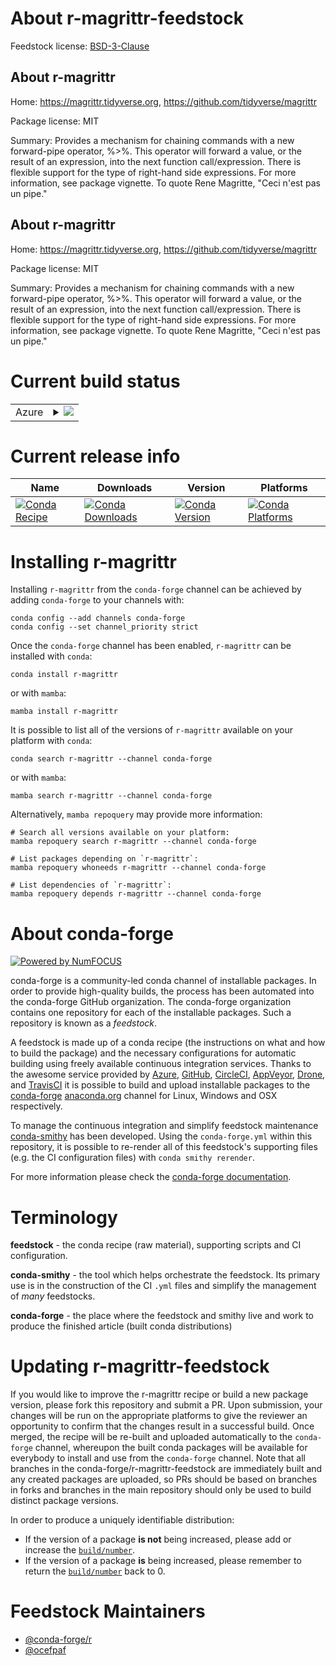 About r-magrittr-feedstock
==========================

Feedstock license: [BSD-3-Clause](https://github.com/conda-forge/r-magrittr-feedstock/blob/main/LICENSE.txt)


About r-magrittr
----------------

Home: https://magrittr.tidyverse.org, https://github.com/tidyverse/magrittr

Package license: MIT

Summary: Provides a mechanism for chaining commands with a new forward-pipe operator, %>%. This operator will forward a value, or the result of an expression, into the next function call/expression. There is flexible support for the type of right-hand side expressions. For more information, see package vignette. To quote Rene Magritte, "Ceci n'est pas un pipe."

About r-magrittr
----------------

Home: https://magrittr.tidyverse.org, https://github.com/tidyverse/magrittr

Package license: MIT

Summary: Provides a mechanism for chaining commands with a new forward-pipe operator, %>%. This operator will forward a value, or the result of an expression, into the next function call/expression. There is flexible support for the type of right-hand side expressions. For more information, see package vignette. To quote Rene Magritte, "Ceci n'est pas un pipe."

Current build status
====================


<table>
    
  <tr>
    <td>Azure</td>
    <td>
      <details>
        <summary>
          <a href="https://dev.azure.com/conda-forge/feedstock-builds/_build/latest?definitionId=1326&branchName=main">
            <img src="https://dev.azure.com/conda-forge/feedstock-builds/_apis/build/status/r-magrittr-feedstock?branchName=main">
          </a>
        </summary>
        <table>
          <thead><tr><th>Variant</th><th>Status</th></tr></thead>
          <tbody><tr>
              <td>linux_64_r_base4.4</td>
              <td>
                <a href="https://dev.azure.com/conda-forge/feedstock-builds/_build/latest?definitionId=1326&branchName=main">
                  <img src="https://dev.azure.com/conda-forge/feedstock-builds/_apis/build/status/r-magrittr-feedstock?branchName=main&jobName=linux&configuration=linux%20linux_64_r_base4.4" alt="variant">
                </a>
              </td>
            </tr><tr>
              <td>linux_64_r_base4.5</td>
              <td>
                <a href="https://dev.azure.com/conda-forge/feedstock-builds/_build/latest?definitionId=1326&branchName=main">
                  <img src="https://dev.azure.com/conda-forge/feedstock-builds/_apis/build/status/r-magrittr-feedstock?branchName=main&jobName=linux&configuration=linux%20linux_64_r_base4.5" alt="variant">
                </a>
              </td>
            </tr><tr>
              <td>linux_aarch64_r_base4.4</td>
              <td>
                <a href="https://dev.azure.com/conda-forge/feedstock-builds/_build/latest?definitionId=1326&branchName=main">
                  <img src="https://dev.azure.com/conda-forge/feedstock-builds/_apis/build/status/r-magrittr-feedstock?branchName=main&jobName=linux&configuration=linux%20linux_aarch64_r_base4.4" alt="variant">
                </a>
              </td>
            </tr><tr>
              <td>linux_aarch64_r_base4.5</td>
              <td>
                <a href="https://dev.azure.com/conda-forge/feedstock-builds/_build/latest?definitionId=1326&branchName=main">
                  <img src="https://dev.azure.com/conda-forge/feedstock-builds/_apis/build/status/r-magrittr-feedstock?branchName=main&jobName=linux&configuration=linux%20linux_aarch64_r_base4.5" alt="variant">
                </a>
              </td>
            </tr><tr>
              <td>linux_ppc64le_r_base4.4</td>
              <td>
                <a href="https://dev.azure.com/conda-forge/feedstock-builds/_build/latest?definitionId=1326&branchName=main">
                  <img src="https://dev.azure.com/conda-forge/feedstock-builds/_apis/build/status/r-magrittr-feedstock?branchName=main&jobName=linux&configuration=linux%20linux_ppc64le_r_base4.4" alt="variant">
                </a>
              </td>
            </tr><tr>
              <td>linux_ppc64le_r_base4.5</td>
              <td>
                <a href="https://dev.azure.com/conda-forge/feedstock-builds/_build/latest?definitionId=1326&branchName=main">
                  <img src="https://dev.azure.com/conda-forge/feedstock-builds/_apis/build/status/r-magrittr-feedstock?branchName=main&jobName=linux&configuration=linux%20linux_ppc64le_r_base4.5" alt="variant">
                </a>
              </td>
            </tr><tr>
              <td>osx_64_r_base4.4</td>
              <td>
                <a href="https://dev.azure.com/conda-forge/feedstock-builds/_build/latest?definitionId=1326&branchName=main">
                  <img src="https://dev.azure.com/conda-forge/feedstock-builds/_apis/build/status/r-magrittr-feedstock?branchName=main&jobName=osx&configuration=osx%20osx_64_r_base4.4" alt="variant">
                </a>
              </td>
            </tr><tr>
              <td>osx_64_r_base4.5</td>
              <td>
                <a href="https://dev.azure.com/conda-forge/feedstock-builds/_build/latest?definitionId=1326&branchName=main">
                  <img src="https://dev.azure.com/conda-forge/feedstock-builds/_apis/build/status/r-magrittr-feedstock?branchName=main&jobName=osx&configuration=osx%20osx_64_r_base4.5" alt="variant">
                </a>
              </td>
            </tr><tr>
              <td>osx_arm64_r_base4.4</td>
              <td>
                <a href="https://dev.azure.com/conda-forge/feedstock-builds/_build/latest?definitionId=1326&branchName=main">
                  <img src="https://dev.azure.com/conda-forge/feedstock-builds/_apis/build/status/r-magrittr-feedstock?branchName=main&jobName=osx&configuration=osx%20osx_arm64_r_base4.4" alt="variant">
                </a>
              </td>
            </tr><tr>
              <td>osx_arm64_r_base4.5</td>
              <td>
                <a href="https://dev.azure.com/conda-forge/feedstock-builds/_build/latest?definitionId=1326&branchName=main">
                  <img src="https://dev.azure.com/conda-forge/feedstock-builds/_apis/build/status/r-magrittr-feedstock?branchName=main&jobName=osx&configuration=osx%20osx_arm64_r_base4.5" alt="variant">
                </a>
              </td>
            </tr><tr>
              <td>win_64_r_base4.4</td>
              <td>
                <a href="https://dev.azure.com/conda-forge/feedstock-builds/_build/latest?definitionId=1326&branchName=main">
                  <img src="https://dev.azure.com/conda-forge/feedstock-builds/_apis/build/status/r-magrittr-feedstock?branchName=main&jobName=win&configuration=win%20win_64_r_base4.4" alt="variant">
                </a>
              </td>
            </tr><tr>
              <td>win_64_r_base4.5</td>
              <td>
                <a href="https://dev.azure.com/conda-forge/feedstock-builds/_build/latest?definitionId=1326&branchName=main">
                  <img src="https://dev.azure.com/conda-forge/feedstock-builds/_apis/build/status/r-magrittr-feedstock?branchName=main&jobName=win&configuration=win%20win_64_r_base4.5" alt="variant">
                </a>
              </td>
            </tr>
          </tbody>
        </table>
      </details>
    </td>
  </tr>
</table>

Current release info
====================

| Name | Downloads | Version | Platforms |
| --- | --- | --- | --- |
| [![Conda Recipe](https://img.shields.io/badge/recipe-r--magrittr-green.svg)](https://anaconda.org/conda-forge/r-magrittr) | [![Conda Downloads](https://img.shields.io/conda/dn/conda-forge/r-magrittr.svg)](https://anaconda.org/conda-forge/r-magrittr) | [![Conda Version](https://img.shields.io/conda/vn/conda-forge/r-magrittr.svg)](https://anaconda.org/conda-forge/r-magrittr) | [![Conda Platforms](https://img.shields.io/conda/pn/conda-forge/r-magrittr.svg)](https://anaconda.org/conda-forge/r-magrittr) |

Installing r-magrittr
=====================

Installing `r-magrittr` from the `conda-forge` channel can be achieved by adding `conda-forge` to your channels with:

```
conda config --add channels conda-forge
conda config --set channel_priority strict
```

Once the `conda-forge` channel has been enabled, `r-magrittr` can be installed with `conda`:

```
conda install r-magrittr
```

or with `mamba`:

```
mamba install r-magrittr
```

It is possible to list all of the versions of `r-magrittr` available on your platform with `conda`:

```
conda search r-magrittr --channel conda-forge
```

or with `mamba`:

```
mamba search r-magrittr --channel conda-forge
```

Alternatively, `mamba repoquery` may provide more information:

```
# Search all versions available on your platform:
mamba repoquery search r-magrittr --channel conda-forge

# List packages depending on `r-magrittr`:
mamba repoquery whoneeds r-magrittr --channel conda-forge

# List dependencies of `r-magrittr`:
mamba repoquery depends r-magrittr --channel conda-forge
```


About conda-forge
=================

[![Powered by
NumFOCUS](https://img.shields.io/badge/powered%20by-NumFOCUS-orange.svg?style=flat&colorA=E1523D&colorB=007D8A)](https://numfocus.org)

conda-forge is a community-led conda channel of installable packages.
In order to provide high-quality builds, the process has been automated into the
conda-forge GitHub organization. The conda-forge organization contains one repository
for each of the installable packages. Such a repository is known as a *feedstock*.

A feedstock is made up of a conda recipe (the instructions on what and how to build
the package) and the necessary configurations for automatic building using freely
available continuous integration services. Thanks to the awesome service provided by
[Azure](https://azure.microsoft.com/en-us/services/devops/), [GitHub](https://github.com/),
[CircleCI](https://circleci.com/), [AppVeyor](https://www.appveyor.com/),
[Drone](https://cloud.drone.io/welcome), and [TravisCI](https://travis-ci.com/)
it is possible to build and upload installable packages to the
[conda-forge](https://anaconda.org/conda-forge) [anaconda.org](https://anaconda.org/)
channel for Linux, Windows and OSX respectively.

To manage the continuous integration and simplify feedstock maintenance
[conda-smithy](https://github.com/conda-forge/conda-smithy) has been developed.
Using the ``conda-forge.yml`` within this repository, it is possible to re-render all of
this feedstock's supporting files (e.g. the CI configuration files) with ``conda smithy rerender``.

For more information please check the [conda-forge documentation](https://conda-forge.org/docs/).

Terminology
===========

**feedstock** - the conda recipe (raw material), supporting scripts and CI configuration.

**conda-smithy** - the tool which helps orchestrate the feedstock.
                   Its primary use is in the construction of the CI ``.yml`` files
                   and simplify the management of *many* feedstocks.

**conda-forge** - the place where the feedstock and smithy live and work to
                  produce the finished article (built conda distributions)


Updating r-magrittr-feedstock
=============================

If you would like to improve the r-magrittr recipe or build a new
package version, please fork this repository and submit a PR. Upon submission,
your changes will be run on the appropriate platforms to give the reviewer an
opportunity to confirm that the changes result in a successful build. Once
merged, the recipe will be re-built and uploaded automatically to the
`conda-forge` channel, whereupon the built conda packages will be available for
everybody to install and use from the `conda-forge` channel.
Note that all branches in the conda-forge/r-magrittr-feedstock are
immediately built and any created packages are uploaded, so PRs should be based
on branches in forks and branches in the main repository should only be used to
build distinct package versions.

In order to produce a uniquely identifiable distribution:
 * If the version of a package **is not** being increased, please add or increase
   the [``build/number``](https://docs.conda.io/projects/conda-build/en/latest/resources/define-metadata.html#build-number-and-string).
 * If the version of a package **is** being increased, please remember to return
   the [``build/number``](https://docs.conda.io/projects/conda-build/en/latest/resources/define-metadata.html#build-number-and-string)
   back to 0.

Feedstock Maintainers
=====================

* [@conda-forge/r](https://github.com/orgs/conda-forge/teams/r/)
* [@ocefpaf](https://github.com/ocefpaf/)

